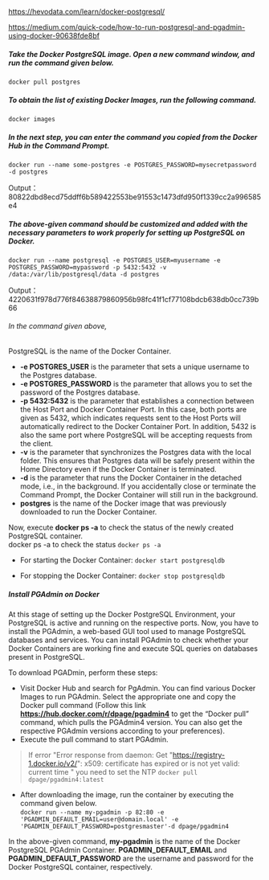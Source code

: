 https://hevodata.com/learn/docker-postgresql/

https://medium.com/quick-code/how-to-run-postgresql-and-pgadmin-using-docker-90638fde8bf

##### Take the Docker PostgreSQL image. Open a new command window, and run the command given below.
```
docker pull postgres
```

##### To obtain the list of existing Docker Images, run the following command.
```
docker images
```

##### In the next step, you can enter the command you copied from the Docker Hub in the Command Prompt.
```
docker run --name some-postgres -e POSTGRES_PASSWORD=mysecretpassword -d postgres
```
Output：80822dbd8ecd75ddff6b589422553be91553c1473dfd950f1339cc2a996585e4

##### The above-given command should be customized and added with the necessary parameters to work properly for setting up PostgreSQL on Docker.
```
docker run --name postgresql -e POSTGRES_USER=myusername -e POSTGRES_PASSWORD=mypassword -p 5432:5432 -v /data:/var/lib/postgresql/data -d postgres
```
Output：4220631f978d776f84638879860956b98fc41f1cf77108bdcb638db0cc739b66

###### In the command given above, 
PostgreSQL is the name of the Docker Container.<br>
* **-e POSTGRES_USER** is the parameter that sets a unique username to the Postgres database.<br>
* **-e POSTGRES_PASSWORD** is the parameter that allows you to set the password of the Postgres database.<br>
* **-p 5432:5432** is the parameter that establishes a connection between the Host Port and Docker Container Port. In this case, both ports are given as 5432, which indicates requests sent to the Host Ports will automatically redirect to the Docker Container Port. In addition, 5432 is also the same port where PostgreSQL will be accepting requests from the client.<br>
* **-v** is the parameter that synchronizes the Postgres data with the local folder. This ensures that Postgres data will be safely present within the Home Directory even if the Docker Container is terminated.<br>
* **-d** is the parameter that runs the Docker Container in the detached mode, i.e., in the background. If you accidentally close or terminate the Command Prompt, the Docker Container will still run in the background.<br>
* **postgres** is the name of the Docker image that was previously downloaded to run the Docker Container.<br>

Now, execute **docker ps -a** to check the status of the newly created PostgreSQL container. <br>
docker ps -a to check the status
```docker ps -a```

* For starting the Docker Container:
```docker start postgresqldb```

* For stopping the Docker Container:
```docker stop postgresqldb```




##### Install PGAdmin on Docker
At this stage of setting up the Docker PostgreSQL Environment, your PostgreSQL is active and running on the respective ports. Now, you have to install the PGAdmin, a web-based GUI tool used to manage PostgreSQL databases and services. You can install PGAdmin to check whether your Docker Containers are working fine and execute SQL queries on databases present in PostgreSQL.<br>

To download PGADmin, perform these steps: <br>

* Visit Docker Hub and search for PgAdmin. You can find various Docker Images to run PGAdmin. Select the appropriate one and copy the Docker pull command (Follow this link **https://hub.docker.com/r/dpage/pgadmin4** to get the “Docker pull” command, which pulls the PGAdmin4 version. You can also get the respective PGAdmin versions according to your preferences). <br>
* Execute the pull command to start PGAdmin.<br>
>If error "Error response from daemon: Get "https://registry-1.docker.io/v2/": x509: certificate has expired or is not yet valid: current time " you need to set the NTP
```docker pull dpage/pgadmin4:latest```

* After downloading the image, run the container by executing the command given below.<br>
```docker run --name my-pgadmin -p 82:80 -e 'PGADMIN_DEFAULT_EMAIL=user@domain.local' -e 'PGADMIN_DEFAULT_PASSWORD=postgresmaster'-d dpage/pgadmin4```

In the above-given command, **my-pgadmin** is the name of the Docker PostgreSQL PGAdmin Container. **PGADMIN_DEFAULT_EMAIL** and **PGADMIN_DEFAULT_PASSWORD** are the username and password for the Docker PostgreSQL container, respectively.
